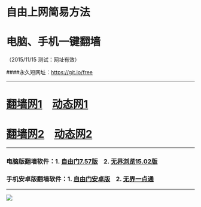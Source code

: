 # 自由上网简易方法
# 电脑、手机一键翻墙
（2015/11/15 测试：网址有效）

####永久短网址：https://git.io/free

***

# <a href="http://d1wuzbhuio7elk.cloudfront.net/fq01.php?id=1" target="_blank">翻墙网1</a>&nbsp;&nbsp;&nbsp;&nbsp;<a href="http://d38cupddouy0ag.cloudfront.net/dtwdl01.php/1115" target="_blank">动态网1</a>

# <a href="http://d21coots7yd2sw.cloudfront.net/fq01.php?id=2" target="_blank">翻墙网2</a>&nbsp;&nbsp;&nbsp;&nbsp;<a href="http://d21coots7yd2sw.cloudfront.net/dtwdl0.php/1115" target="_blank">动态网2</a>

***

### 电脑版翻墙软件：1. <a href="http://d3439dj6tpfjed.cloudfront.net/fgget.php?fid=fg757p.zip" target="_blank">自由门7.57版</a>&nbsp;&nbsp;&nbsp;&nbsp;2. <a href="http://d3439dj6tpfjed.cloudfront.net/fgget.php?fid=u1502.zip" target="_blank">无界浏览15.02版</a>

### 手机安卓版翻墙软件：1. <a href="http://d3439dj6tpfjed.cloudfront.net/fgget.php?fid=fgma32.apk" target="_blank">自由门安卓版</a>&nbsp;&nbsp;&nbsp;&nbsp;2. <a href="http://d3439dj6tpfjed.cloudfront.net/fgget.php?fid=um3.2.apk" target="_blank">无界一点通</a>

***

<a href="https://github.com/zhen99425/free/blob/master/README.md" target="_blank"><img src="http://d1kk5cma8vypuk.cloudfront.net/pic/yjfq0.png"></a>  
